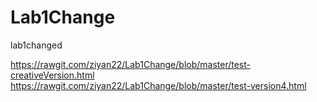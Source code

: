 # Lab1Change
lab1changed


https://rawgit.com/ziyan22/Lab1Change/blob/master/test-creativeVersion.html
https://rawgit.com/ziyan22/Lab1Change/blob/master/test-version4.html
